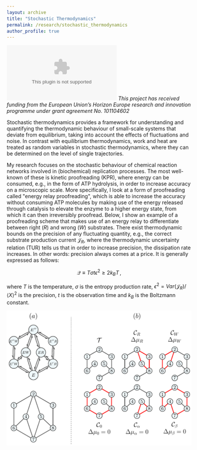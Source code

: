 ```yaml
---
layout: archive
title: "Stochastic Thermodynamics"
permalink: /research/stochastic_thermodynamics
author_profile: true
---
```


![](/images/EU.eps)<i> This project has received funding from the European Union’s Horizon Europe research and innovation programme under grant agreement No. 101104602 </i>

Stochastic thermodynamics provides a framework for understanding and quantifying the thermodynamic behaviour of small-scale systems that deviate from equilibrium, taking into account the effects of fluctuations and noise. In contrast with equilibrium thermodynamics,  work and heat are treated as random variables in stochastic thermodynamics, where they can be determined on the level of single trajectories.

My research focuses on the stochastic behaviour of chemical reaction networks involved in (biochemical) replication processes. The most well-known of these is kinetic proofreading (KPR), where energy can be consumed, e.g., in the form of ATP hydrolysis, in order to increase accuracy on a microscopic scale. More specifically, I look at a form of proofreading called "energy relay proofreading", which is able to increase the accuracy without consuming ATP molecules by making use of the energy released through catalysis to elevate the enzyme to a higher energy state, from which it can then irreversibly proofread. Below, I show an example of a proofreading scheme that makes use of an energy relay to differentiate between right ($R$) and wrong ($W$) substrates. There exist thermodynamic bounds on the precision of any fluctuating quantity, e.g., the correct substrate production current $\mathcal{J}_R$, where the thermodynamic uncertainty relation (TUR) tells us that in order to increase precision, the dissipation rate increases. In other words: precision always comes at a price. It is generally expressed as follows:

$$\mathcal{Q}\equiv T\sigma t\epsilon^2 \geq 2 k_B T\,,$$

where $T$ is the temperature, $\sigma$ is the entropy production rate, $\epsilon^2 = Var(\mathcal{J}_R)/\langle X\rangle^2$ is the precision, $t$ is the observation time and $k_B$ is the Boltzmann constant.

![](/images/ERPR_networks.png)
